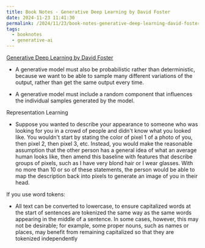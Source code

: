 ```yaml
---
title: Book Notes - Generative Deep Learning by David Foster
date: 2024-11-23 11:41:30
permalink: /2024/11/23/book-notes-generative-deep-learning-david-foster/
tags:
  - booknotes
  - generative-ai
---
```


[Generative Deep Learning by David Foster](https://learning.oreilly.com/library/view/generative-deep-learning/9781098134174/)

- A generative model must also be probabilistic rather than deterministic, because we want to be able to sample many different variations of the output, rather than get the same output every time.

- A generative model must include a random component that influences the individual samples generated by the model.

Representation Learning

- Suppose you wanted to describe your appearance to someone who was looking for you in a crowd of people and didn't know what you looked like. You wouldn't start by stating the color of pixel 1 of a photo of you, then pixel 2, then pixel 3, etc. Instead, you would make the reasonable assumption that the other person has a general idea of what an average human looks like, then amend this baseline with features that describe groups of pixels, such as I have very blond hair or I wear glasses. With no more than 10 or so of these statements, the person would be able to map the description back into pixels to generate an image of you in their head.

If you use word tokens:

- All text can be converted to lowercase, to ensure capitalized words at the start of sentences are tokenized the same way as the same words appearing in the middle of a sentence. In some cases, however, this may not be desirable; for example, some proper nouns, such as names or places, may benefit from remaining capitalized so that they are tokenized independently
